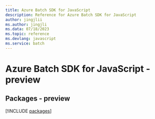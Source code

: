 ```yaml
---
title: Azure Batch SDK for JavaScript
description: Reference for Azure Batch SDK for JavaScript
author: jingjlii
ms.author: jingjli
ms.data: 07/18/2023
ms.topic: reference
ms.devlang: javascript
ms.service: batch
---
```

# Azure Batch SDK for JavaScript - preview
## Packages - preview
[!INCLUDE [packages](batch-index.md)]